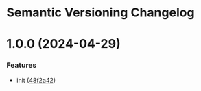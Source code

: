 # Semantic Versioning Changelog

# 1.0.0 (2024-04-29)


### Features

* init ([48f2a42](https://github.com/onchainyaotoshi/toshi-gating/commit/48f2a422b8d501da71618dc2036fafbceabce94b))
